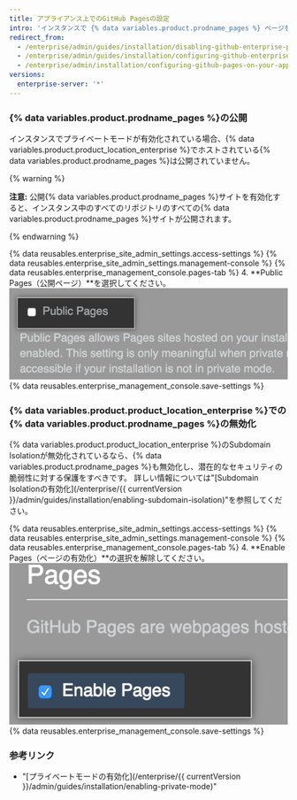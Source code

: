```yaml
---
title: アプライアンス上でのGitHub Pagesの設定
intro: 'インスタンスで {% data variables.product.prodname_pages %} ページを有効または無効にすることができます。 {% data variables.product.prodname_pages %} サイトを公開するように選択することもできます。'
redirect_from:
  - /enterprise/admin/guides/installation/disabling-github-enterprise-pages/
  - /enterprise/admin/guides/installation/configuring-github-enterprise-pages/
  - /enterprise/admin/installation/configuring-github-pages-on-your-appliance
versions:
  enterprise-server: '*'
---
```


### {% data variables.product.prodname_pages %}の公開

インスタンスでプライベートモードが有効化されている場合、{% data variables.product.product_location_enterprise %}でホストされている{% data variables.product.prodname_pages %}は公開されていません。

{% warning %}

**注意:** 公開{% data variables.product.prodname_pages %}サイトを有効化すると、インスタンス中のすべてのリポジトリのすべての{% data variables.product.prodname_pages %}サイトが公開されます。

{% endwarning %}

{% data reusables.enterprise_site_admin_settings.access-settings %}
{% data reusables.enterprise_site_admin_settings.management-console %}
{% data reusables.enterprise_management_console.pages-tab %}
4. **Public Pages（公開ページ）**を選択してください。 ![[Public Pages] を有効化するチェックボックス](/assets/images/enterprise/management-console/public-pages-checkbox.png)
{% data reusables.enterprise_management_console.save-settings %}

### {% data variables.product.product_location_enterprise %}での{% data variables.product.prodname_pages %}の無効化

{% data variables.product.product_location_enterprise %}のSubdomain Isolationが無効化されているなら、{% data variables.product.prodname_pages %}も無効化し、潜在的なセキュリティの脆弱性に対する保護をすべきです。 詳しい情報については"[Subdomain Isolationの有効化](/enterprise/{{ currentVersion }}/admin/guides/installation/enabling-subdomain-isolation)"を参照してください。

{% data reusables.enterprise_site_admin_settings.access-settings %}
{% data reusables.enterprise_site_admin_settings.management-console %}
{% data reusables.enterprise_management_console.pages-tab %}
4. **Enable Pages（ページの有効化）**の選択を解除してください。 ![{% data variables.product.prodname_pages %} を無効化するチェックボックス](/assets/images/enterprise/management-console/pages-select-button.png)
{% data reusables.enterprise_management_console.save-settings %}

### 参考リンク

- "[プライベートモードの有効化](/enterprise/{{ currentVersion }}/admin/guides/installation/enabling-private-mode)"
